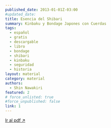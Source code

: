 ```yaml
---
published_date: 2013-01-01Z-03:00
#updated_date:
title: Esencia del Shibari
summary: Kinbaku y Bondage Japones con Cuerdas
tags:
  - español
  - gratis
  - descargable
  - libro
  - bondage
  - shibari
  - kinbaku
  - seguridad
  - historia
layout: material
category: material
authors:
  - Shin Nawakiri
featured: 2
# force_unlisted: true
#force_unpublished: false
link: 1
---
```


<script>
  import guia from '$lib/posts/material/media/esencia-del-shibari/1.pdf'
</script>

<object title="{title}" data={guia} type="application/pdf" width="50rem" height="1000px" alt="pdf">
<a href={guia}>Ir al pdf ↗️</a>
</object>
